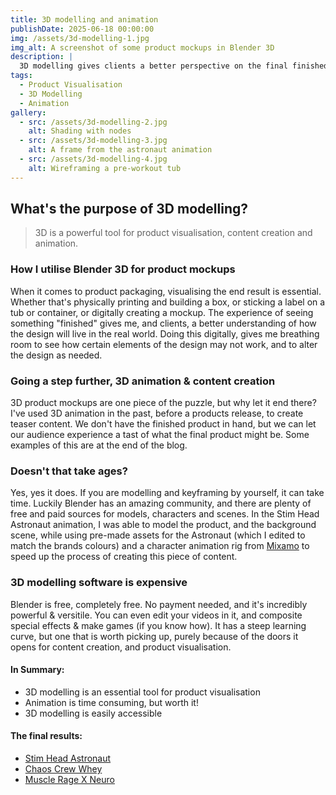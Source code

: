 ```yaml
---
title: 3D modelling and animation
publishDate: 2025-06-18 00:00:00
img: /assets/3d-modelling-1.jpg
img_alt: A screenshot of some product mockups in Blender 3D
description: |
  3D modelling gives clients a better perspective on the final finished product. Here's how I use Blender to create product mockups and animations.
tags:
  - Product Visualisation
  - 3D Modelling
  - Animation
gallery:
  - src: /assets/3d-modelling-2.jpg
    alt: Shading with nodes
  - src: /assets/3d-modelling-3.jpg
    alt: A frame from the astronaut animation
  - src: /assets/3d-modelling-4.jpg
    alt: Wireframing a pre-workout tub
---
```


## What's the purpose of 3D modelling?

> 3D is a powerful tool for product visualisation, content creation and animation.

### How I utilise Blender 3D for product mockups 
When it comes to product packaging, visualising the end result is essential. Whether that's physically printing and building a box, or sticking a label on a tub or container, or digitally creating a mockup. The experience of seeing something "finished" gives me, and clients, a better understanding of how the design will live in the real world. Doing this digitally, gives me breathing room to see how certain elements of the design may not work, and to alter the design as needed.

### Going a step further, 3D animation & content creation
3D product mockups are one piece of the puzzle, but why let it end there? I've used 3D animation in the past, before a products release, to create teaser content. We don't have the finished product in hand, but we can let our audience experience a tast of what the final product might be. Some examples of this are at the end of the blog.

### Doesn't that take ages? 
Yes, yes it does. If you are modelling and keyframing by yourself, it can take time. Luckily Blender has an amazing community, and there are plenty of free and paid sources for models, characters and scenes. In the Stim Head Astronaut animation, I was able to model the product, and the background scene, while using pre-made assets for the Astronaut (which I edited to match the brands colours) and a character animation rig from <a href="https://www.mixamo.com/#/" rel="nofollow" target="_blank">Mixamo</a> to speed up the process of creating this piece of content.

### 3D modelling software is expensive
Blender is free, completely free. No payment needed, and it's incredibly powerful & versitile. You can even edit your videos in it, and composite special effects & make games (if you know how). It has a steep learning curve, but one that is worth picking up, purely because of the doors it opens for content creation, and product visualisation.

#### In Summary: 
- 3D modelling is an essential tool for product visualisation 
- Animation is time consuming, but worth it!
- 3D modelling is easily accessible

#### The final results:
- <a href="https://www.instagram.com/reel/CwfMTL2IMaT/?igsh=dzVoNnY3c2Y5a3c=" target="_blank" rel="nofollow">Stim Head Astronaut</a>
- <a href="https://www.instagram.com/tv/CfeUcTBAdDO/?igsh=NDZjYTV6azJoNzNm" target="_blank" rel="nofollow">Chaos Crew Whey</a>
- <a href="https://www.instagram.com/p/Ch7NSNyqq7n/?igsh=bW0wMGhueW9rbmJ6" target="_blank" rel="nofollow">Muscle Rage X Neuro</a>